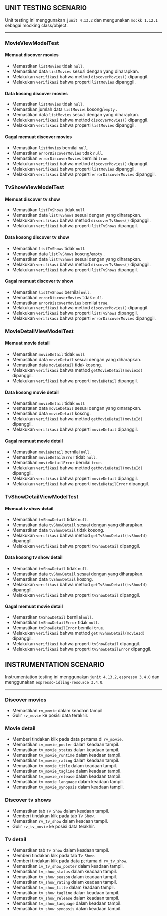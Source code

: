 ## UNIT TESTING SCENARIO
Unit testing ini menggunakan `junit 4.13.2` dan mengunakan `mockk 1.12.1` sebagai mocking class/object.

***

### MovieViewModelTest

#### Memuat discover movies

- Memastikan `listMovies` tidak `null`.
- Memastikan data `listMovies` sesuai dengan yang diharapkan.
- Melakukan `verifikasi` bahwa method `discoverMovies()` dipanggil.
- Melakukan `verifikasi` bahwa properti `listMovies` dipanggil.

#### Data kosong discover movies

- Memastikan `listMovies` tidak `null`.
- Memastikan jumlah data `listMovies` kosong/`empty` .
- Memastikan data `listMovies` sesuai  dengan yang diharapkan.
- Melakukan `verifikasi` bahwa method `discoverMovies()` dipanggil.
- Melakukan `verifikasi` bahwa properti `listMovies` dipanggil.

#### Gagal memuat discover movies

- Memastikan `listMovies` bernilai `null`.
- Memastikan `errorDiscoverMovies` tidak `null`.
- Memastikan `errorDiscoverMovies` bernilai `true`.
- Melakukan `verifikasi` bahwa method `discoverMovies()` dipanggil.
- Melakukan `verifikasi` bahwa properti `listMovies` dipanggil.
- Melakukan `verifikasi` bahwa properti `errorDiscoverMovies` dipanggil.


### TvShowViewModelTest

#### Memuat discover tv show

- Memastikan `listTvShows` tidak `null`.
- Memastikan data `listTvShows` sesuai dengan yang diharapkan.
- Melakukan `verifikasi` bahwa method `discoverTvShows()` dipanggil.
- Melakukan `verifikasi` bahwa properti `listTvShows` dipanggil.

#### Data kosong discover tv show

- Memastikan `listTvShows` tidak `null`.
- Memastikan data `listTvShows` kosong/`empty` .
- Memastikan data `listTvShows` sesuai  dengan yang diharapkan.
- Melakukan `verifikasi` bahwa method `discoverTvShows()` dipanggil.
- Melakukan `verifikasi` bahwa properti `listTvShows` dipanggil.

#### Gagal memuat discover tv show

- Memastikan `listTvShows` bernilai `null`.
- Memastikan `errorDiscoverMovies` tidak `null`.
- Memastikan `errorDiscoverMovies` bernilai `true`.
- Melakukan `verifikasi` bahwa method `discoverMovies()` dipanggil.
- Melakukan `verifikasi` bahwa properti `listTvShows` dipanggil.
- Melakukan `verifikasi` bahwa properti `errorDiscoverMovies` dipanggil.


### MovieDetailViewModelTest

#### Memuat movie detail

- Memastikan `movieDetail` tidak `null`.
- Memastikan data `movieDetail` sesuai dengan yang diharapkan.
- Memastikan data `movieDetail` tidak kosong.
- Melakukan `verifikasi` bahwa method `getMovieDetail(movieId)` dipanggil.
- Melakukan `verifikasi` bahwa properti `movieDetail` dipanggil.

#### Data kosong movie detail

- Memastikan `movieDetail` tidak `null`.
- Memastikan data `movieDetail` sesuai  dengan yang diharapkan.
- Memastikan data `movieDetail` kosong.
- Melakukan `verifikasi` bahwa method `getMovieDetail(movieId)` dipanggil.
- Melakukan `verifikasi` bahwa properti `movieDetail` dipanggil.

#### Gagal memuat movie detail

- Memastikan `movieDetail` bernilai `null`.
- Memastikan `movieDetailError` tidak `null`.
- Memastikan `movieDetailError` bernilai `true`.
- Melakukan `verifikasi` bahwa method `getMovieDetail(movieId)` dipanggil.
- Melakukan `verifikasi` bahwa properti `movieDetail` dipanggil.
- Melakukan `verifikasi` bahwa properti `movieDetailError` dipanggil.


### TvShowDetailViewModelTest

#### Memuat tv show detail

- Memastikan `tvShowDetail` tidak `null`.
- Memastikan data `tvShowDetail` sesuai dengan yang diharapkan.
- Memastikan data `tvShowDetail` tidak kosong.
- Melakukan `verifikasi` bahwa method `getTvShowDetail(tvShowId)` dipanggil.
- Melakukan `verifikasi` bahwa properti `tvShowDetail` dipanggil.

#### Data kosong tv show detail

- Memastikan `tvShowDetail` tidak `null`.
- Memastikan data `tvShowDetail` sesuai  dengan yang diharapkan.
- Memastikan data `tvShowDetail` kosong.
- Melakukan `verifikasi` bahwa method `getTvShowDetail(tvShowId)` dipanggil.
- Melakukan `verifikasi`  bahwa properti `tvShowDetail` dipanggil.

#### Gagal memuat movie detail

- Memastikan `tvShowDetail` bernilai `null`.
- Memastikan `tvShowDetailError` tidak `null`.
- Memastikan `tvShowDetailError` bernilai `true`.
- Melakukan `verifikasi` bahwa method `getTvShowDetail(movieId)` dipanggil.
- Melakukan `verifikasi` bahwa properti `tvShowDetail` dipanggil.
- Melakukan `verifikasi` bahwa properti `tvShowDetailError` dipanggil.


## INSTRUMENTATION SCENARIO
Instrumentation testing ini menggunakan `junit 4.13.2`, `espresso 3.4.0` dan menggunakan `espresso-idling-resource 3.4.0`.

***

### Discover movies

- Memastikan `rv_movie` dalam keadaan tampil
- Gulir `rv_movie`  ke posisi data terakhir.


### Movie detail

- Memberi tindakan klik pada data pertama di  `rv_movie`.
- Memastikan `iv_movie_poster` dalam keadaan tampil.
- Memastikan `tv_movie_status` dalam keadaan tampil.
- Memastikan `tv_movie_runtime` dalam keadaan tampil.
- Memastikan `tv_movie_rating` dalam keadaan tampil.
- Memastikan `tv_movie_title` dalam keadaan tampil.
- Memastikan `tv_movie_tagline` dalam keadaan tampil.
- Memastikan `tv_movie_release` dalam keadaan tampil.
- Memastikan `tv_movie_language` dalam keadaan tampil.
- Memastikan `tv_movie_synopsis` dalam keadaan tampil.


### Discover tv shows

- Memastikan tab `Tv Show` dalam keadaan tampil.
- Memberi tindakan klik pada tab  `Tv Show`.
- Memastikan `rv_tv_show` dalam keadaan tampil.
- Gulir `rv_tv_movie`  ke posisi data terakhir.


### Tv detail

- Memastikan tab `Tv Show` dalam keadaan tampil.
- Memberi tindakan klik pada tab  `Tv Show`.
- Memberi tindakan klik pada data pertama di  `rv_tv_show`.
- Memastikan `iv_tv_show_poster` dalam keadaan tampil.
- Memastikan `tv_show_status` dalam keadaan tampil.
- Memastikan `tv_show_season` dalam keadaan tampil.
- Memastikan `tv_show_rating` dalam keadaan tampil.
- Memastikan `tv_show_title` dalam keadaan tampil.
- Memastikan `tv_show_tagline` dalam keadaan tampil.
- Memastikan `tv_show_release` dalam keadaan tampil.
- Memastikan `tv_show_language` dalam keadaan tampil.
- Memastikan `tv_show_synopsis` dalam keadaan tampil.